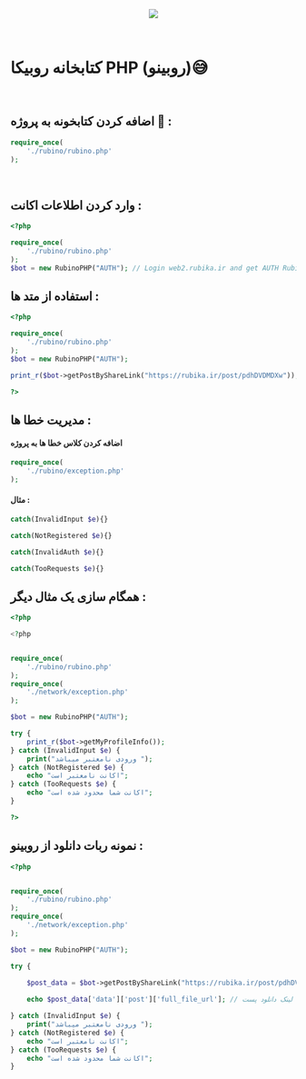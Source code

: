 <p align="center">
<a href='https://web.rubika.ir' target="_blank">
<img src='https://bahramali.ir/img/rubika.logo.svg'></img></a></p>
<br />
</p>

# کتابخانه روبیکا  PHP  (روبینو)😅
<br/>



## اضافه کردن کتابخونه به پروژه 🎊 :
```php
require_once(
    './rubino/rubino.php'
);
```

<br>

## وارد کردن اطلاعات اکانت  :
```php
<?php 

require_once(
    './rubino/rubino.php'
);
$bot = new RubinoPHP("َAUTH"); // Login web2.rubika.ir and get AUTH Rubino Tab

```


## استفاده از متد ها  :
```php
<?php 

require_once(
    './rubino/rubino.php'
);
$bot = new RubinoPHP("َAUTH");

print_r($bot->getPostByShareLink("https://rubika.ir/post/pdhDVDMDXw"));

?>


```

## مدیریت خطا ها :

#### اضافه کردن کلاس خطا ها به پروژه
```php
require_once(
    './rubino/exception.php'
);
```
#### مثال :

```php
catch(InvalidInput $e){}

catch(NotRegistered $e){}

catch(InvalidAuth $e){}

catch(TooRequests $e){}
```


## همگام سازی یک مثال دیگر :
```php
<?php 

<?php


require_once(
    './rubino/rubino.php'
);
require_once(
    './network/exception.php'
);

$bot = new RubinoPHP("َAUTH");

try {
    print_r($bot->getMyProfileInfo());
} catch (InvalidInput $e) {
    print("ورودی نامعتبر میباشد ");
} catch (NotRegistered $e) {
    echo "اکانت نامعتبر است";
} catch (TooRequests $e) {
    echo "اکانت شما محدود شده است";
}

?>


```


## نمونه ربات دانلود از روبینو :
```php
<?php


require_once(
    './rubino/rubino.php'
);
require_once(
    './network/exception.php'
);

$bot = new RubinoPHP("AUTH");

try {

    $post_data = $bot->getPostByShareLink("https://rubika.ir/post/pdhDVDMDXw");
    
    echo $post_data['data']['post']['full_file_url']; // لینک دانلود پست 

} catch (InvalidInput $e) {
    print("ورودی نامعتبر میباشد ");
} catch (NotRegistered $e) {
    echo "اکانت نامعتبر است";
} catch (TooRequests $e) {
    echo "اکانت شما محدود شده است";
}



``` 




